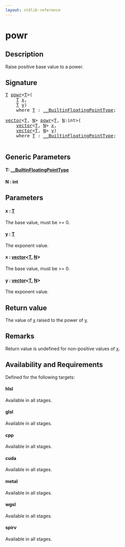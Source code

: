 ```yaml
---
layout: stdlib-reference
---
```


# powr

## Description

Raise positive base value to a power.



## Signature 

<pre>
<a href="powr.md#typeparam-T" class="code_type">T</a> <a href="powr.md">powr</a>&lt;<a href="powr.md#typeparam-T" class="code_type">T</a>&gt;(
    <a href="powr.md#typeparam-T" class="code_type">T</a> <a href="powr.md#decl-x" class="code_param">x</a>,
    <a href="powr.md#typeparam-T" class="code_type">T</a> <a href="powr.md#decl-y" class="code_param">y</a>)
    <span class='code_keyword'>where</span> <a href="powr.md#typeparam-T" class="code_type">T</a> : <a href="../interfaces/0_builtinfloatingpointtype-029hm/index.md" class="code_type">__BuiltinFloatingPointType</a>;

<a href="../types/vector/index.md" class="code_type">vector</a>&lt;<a href="powr.md#typeparam-T" class="code_type">T</a>, <a href="powr.md#decl-N" class="code_var">N</a>&gt; <a href="powr.md">powr</a>&lt;<a href="powr.md#typeparam-T" class="code_type">T</a>, <a href="powr.md#decl-N" class="code_var">N</a>:<span class="code_keyword">int</span>&gt;(
    <a href="../types/vector/index.md" class="code_type">vector</a>&lt;<a href="powr.md#typeparam-T" class="code_type">T</a>, <a href="powr.md#decl-N" class="code_var">N</a>&gt; <a href="powr.md#decl-x" class="code_param">x</a>,
    <a href="../types/vector/index.md" class="code_type">vector</a>&lt;<a href="powr.md#typeparam-T" class="code_type">T</a>, <a href="powr.md#decl-N" class="code_var">N</a>&gt; <a href="powr.md#decl-y" class="code_param">y</a>)
    <span class='code_keyword'>where</span> <a href="powr.md#typeparam-T" class="code_type">T</a> : <a href="../interfaces/0_builtinfloatingpointtype-029hm/index.md" class="code_type">__BuiltinFloatingPointType</a>;

</pre>

## Generic Parameters

####  <a id="typeparam-T"></a>T: [\_\_BuiltinFloatingPointType](../interfaces/0_builtinfloatingpointtype-029hm/index.md)
####  <a id="decl-N"></a>N  : int

## Parameters

####  <a id="decl-x"></a>x  : [T](powr.md#typeparam-T)
The base value, must be >= 0.

####  <a id="decl-y"></a>y  : [T](powr.md#typeparam-T)
The exponent value.

####  <a id="decl-x"></a>x  : [vector](../types/vector/index.md)\<[T](../types/vector/index.md#typeparam-T), [N](../types/vector/index.md#decl-N)\>
The base value, must be >= 0.

####  <a id="decl-y"></a>y  : [vector](../types/vector/index.md)\<[T](../types/vector/index.md#typeparam-T), [N](../types/vector/index.md#decl-N)\>
The exponent value.


## Return value
The value of <span class='code'><a href="powr.md#decl-x" class="code_param">x</a></span> raised to the power of <span class='code'><a href="powr.md#decl-y" class="code_param">y</a></span>.

## Remarks
Return value is undefined for non-positive values of <span class='code'><a href="powr.md#decl-x" class="code_param">x</a></span>.


## Availability and Requirements

Defined for the following targets:

#### hlsl
Available in all stages.

#### glsl
Available in all stages.

#### cpp
Available in all stages.

#### cuda
Available in all stages.

#### metal
Available in all stages.

#### wgsl
Available in all stages.

#### spirv
Available in all stages.




<script>
// Fix .md links to .html when on ReadTheDocs
if (window.location.hostname.includes('readthedocs') || 
    window.location.hostname.includes('rtfd.io')) {
  document.addEventListener('DOMContentLoaded', function() {
    const links = document.querySelectorAll('a');
    links.forEach(link => {
      if (link.getAttribute('href') && link.getAttribute('href').endsWith('.md')) {
        link.href = link.href.replace(/\.md($|#|\?)/, '.html$1');
      }
    });
  });
}
</script>
